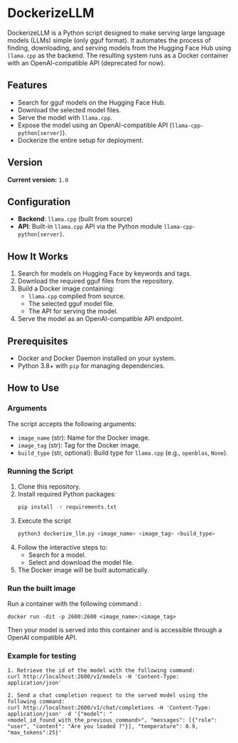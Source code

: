 # DockerizeLLM

DockerizeLLM is a Python script designed to make serving large language models (LLMs) simple (only gguf format). It automates the process of finding, downloading, and serving models from the Hugging Face Hub using `llama.cpp` as the backend. The resulting system runs as a Docker container with an OpenAI-compatible API (deprecated for now).

## Features

- Search for gguf models on the Hugging Face Hub.
- Download the selected model files.
- Serve the model with `llama.cpp`.
- Expose the model using an OpenAI-compatible API (`llama-cpp-python[server]`).
- Dockerize the entire setup for deployment.

## Version

**Current version:** `1.0`

## Configuration

- **Backend**: `llama.cpp` (built from source)
- **API**: Built-in `llama.cpp` API via the Python module `llama-cpp-python[server]`.

## How It Works

1. Search for models on Hugging Face by keywords and tags.
2. Download the required gguf files from the repository.
3. Build a Docker image containing:
   - `llama.cpp` compiled from source.
   - The selected gguf model file.
   - The API for serving the model.
4. Serve the model as an OpenAI-compatible API endpoint.

## Prerequisites

- Docker and Docker Daemon installed on your system.
- Python 3.8+ with `pip` for managing dependencies.

## How to Use

### Arguments

The script accepts the following arguments:

- `image_name` (str): Name for the Docker image.
- `image_tag` (str): Tag for the Docker image.
- `build_type` (str, optional): Build type for `llama.cpp` (e.g., `openblas`, `None`).

### Running the Script

1. Clone this repository.
2. Install required Python packages:
   ```bash
   pip install -r requirements.txt
3. Execute the script
   ```bash
   python3 dockerize_llm.py <image_name> <image_tag> <build_type>
5. Follow the interactive steps to:
   - Search for a model.
   - Select and download the model file.
6. The Docker image will be built automatically.

### Run the built image

Run a container with the following command :

    docker run -dit -p 2600:2600 <image_name>:<image_tag>

Then your model is served into this container and is accessible through a OpenAI compatible API.

### Example for testing

    1. Retrieve the id of the model with the following command:
    curl http://localhost:2600/v1/models -H 'Content-Type: application/json'

    2. Send a chat completion request to the served model using the following command:
    curl http://localhost:2600/v1/chat/completions -H 'Content-Type: application/json' -d '{"model": "<model_id_found_with_the_previous_command>", "messages": [{"role": "user", "content": "Are you loaded ?"}], "temperature": 0.9, "max_tokens":25}'

